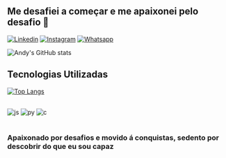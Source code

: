 ## Me desafiei a começar e me apaixonei pelo desafio 👋

[![Linkedin](https://img.shields.io/badge/LinkedIn-0077B5?style=for-the-badge&logo=linkedin&logoColor=white)](https://linkedin.com/in/anderson-julião-ba8516208)
[![Instagram](https://img.shields.io/badge/Instagram-E4405F?style=for-the-badge&logo=instagram&logoColor=white)](https://instagram.com/andy_juliao)
[![Whatsapp](https://img.shields.io/badge/WhatsApp-25D366?style=for-the-badge&logo=whatsapp&logoColor=white)](https://web.whatsapp.com/11958525894)

![Andy's GitHub stats](https://github-readme-stats.vercel.app/api?username=AndyOJuliao&show_icons=true&theme=radical)

##  Tecnologias Utilizadas

[![Top Langs](https://github-readme-stats.vercel.app/api/top-langs/?username=AndyOJuliao)](https://github.com/AndyOJuliao/github-readme-stats)


<div style="display: inline_block"><br/>
  <img aling="center" alt="js" src="https://img.shields.io/badge/JavaScript-F7DF1E?style=for-the-badge&logo=javascript&logoColor=black" />
  <img aling="center" alt="py" src="https://img.shields.io/badge/Python-3776AB?style=for-the-badge&logo=python&logoColor=white" />
  <img aling="center" alt="c"  src="https://img.shields.io/badge/C%23-239120?style=for-the-badge&logo=c-sharp&logoColor=white" />  
<div><br/>
  
 ###  Apaixonado por desafios e movido á conquistas, sedento por descobrir do que eu sou capaz
  
